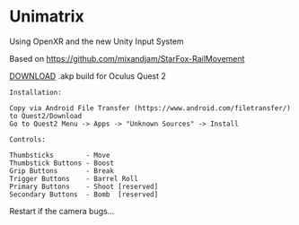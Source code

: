 # Unimatrix

Using OpenXR and the new Unity Input System

Based on https://github.com/mixandjam/StarFox-RailMovement

[DOWNLOAD](https://drive.google.com/file/d/1d28m7c09dEIRrYf35ysrtSxOAprrvD8C/view?usp=sharing) .akp build for Oculus Quest 2
```
Installation: 

Copy via Android File Transfer (https://www.android.com/filetransfer/) to Quest2/Download 
Go to Quest2 Menu -> Apps -> "Unknown Sources" -> Install
```

```
Controls:

Thumbsticks        - Move
Thumbstick Buttons - Boost
Grip Buttons       - Break
Trigger Buttons    - Barrel Roll
Primary Buttons    - Shoot [reserved]
Secondary Buttons  - Bomb  [reserved]
```


Restart if the camera bugs...
